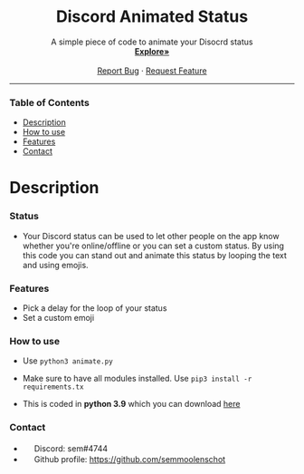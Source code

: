 <h1 align="center">Discord Animated Status</h3>

  <p align="center">
    A simple piece of code to animate your Disocrd status
    <br />
    <a href="https://github.com/semmoolenschot/Discord-Animated-Status-tracker"><strong>Explore»</strong></a>
    <br />
    <br />
    <a href="https://github.com/semmoolenschot/Discord-Animated-Status/issues">Report Bug</a>
    ·
    <a href="https://github.com/semmoolenschot/Discord-Animated-Status/issues">Request Feature</a>

---
### Table of Contents
- [Description](#description)
- [How to use](#how-to-use)
- [Features](#features)
- [Contact](#contact)

# Description

### Status

- Your Discord status can be used to let other people on the app know whether you're online/offline or you can set a custom status. By using this code you can stand out and animate this status by looping the text and using emojis.

### Features
- Pick a delay for the loop of your status
- Set a custom emoji

### How to use

- Use ``python3 animate.py``
- Make sure to have all modules installed. Use ``pip3 install -r requirements.tx``

- This is coded in **python 3.9** which you can download [here](https://www.python.org/downloads/)


### Contact

- <img width="16" src="https://cdn.iconscout.com/icon/free/png-256/discord-2752210-2285027.png"> Discord: sem#4744
- <img width="16" src="https://image.flaticon.com/icons/png/512/25/25231.png"> Github profile: https://github.com/semmoolenschot
